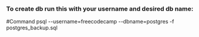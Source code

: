 ### To create db run this with your username and desired db name:
#Command  psql --username=freecodecamp --dbname=postgres -f postgres_backup.sql
